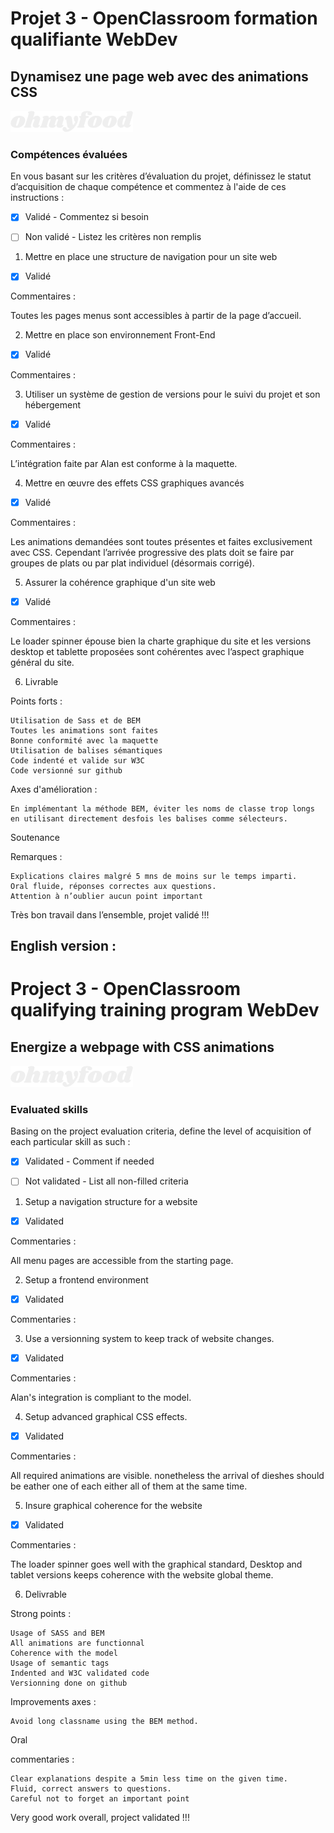# Projet 3 - OpenClassroom formation qualifiante WebDev #

## Dynamisez une page web avec des animations CSS ##

![ohmyfoodLogo](./assets/ohmyfoodlogo.png)

### Compétences évaluées ###

En vous basant sur les critères d’évaluation du projet, définissez le statut d’acquisition de chaque compétence et commentez à l'aide de ces instructions :

- [X] Validé - Commentez si besoin

- [ ] Non validé - Listez les critères non remplis

1. Mettre en place une structure de navigation pour un site web

- [X] Validé

Commentaires :

Toutes les pages menus sont accessibles à partir de la page d’accueil.

2. Mettre en place son environnement Front-End

- [X] Validé

Commentaires :

3. Utiliser un système de gestion de versions pour le suivi du projet et son hébergement

- [X] Validé

Commentaires :

L’intégration faite par Alan est conforme à la maquette.

4. Mettre en œuvre des effets CSS graphiques avancés

- [X] Validé

Commentaires :

Les animations demandées sont toutes présentes et faites exclusivement avec CSS. Cependant l’arrivée progressive des plats doit se faire par groupes de plats ou par plat individuel (désormais corrigé).

5. Assurer la cohérence graphique d'un site web

- [X] Validé

Commentaires :

Le loader spinner épouse bien la charte graphique du site et les versions desktop et tablette proposées sont cohérentes avec l’aspect graphique général du site.

6. Livrable

Points forts :

    Utilisation de Sass et de BEM
    Toutes les animations sont faites
    Bonne conformité avec la maquette
    Utilisation de balises sémantiques
    Code indenté et valide sur W3C
    Code versionné sur github

Axes d'amélioration :

    En implémentant la méthode BEM, éviter les noms de classe trop longs en utilisant directement desfois les balises comme sélecteurs.

Soutenance

Remarques :

    Explications claires malgré 5 mns de moins sur le temps imparti. 
    Oral fluide, réponses correctes aux questions.
    Attention à n’oublier aucun point important

Très bon travail dans l’ensemble, projet validé !!!

English version :
---------------------

# Project 3 - OpenClassroom qualifying training program WebDev #

## Energize a webpage with CSS animations ##

![ohmyfoodLogo](./assets/ohmyfoodlogo.png)

### Evaluated skills ###

Basing on the project evaluation criteria, define the level of acquisition of each particular skill as such :

- [X] Validated - Comment if needed

- [ ] Not validated - List all non-filled criteria

1. Setup a navigation structure for a website

- [X] Validated

Commentaries :

All menu pages are accessible from the starting page.

2. Setup a frontend environment

- [X] Validated

Commentaries :

3. Use a versionning system to keep track of website changes.

- [X] Validated

Commentaries :

Alan's integration is compliant to the model.

4. Setup advanced graphical CSS effects.

- [X] Validated

Commentaries :

All required animations are visible. nonetheless the arrival of dieshes should be eather one of each either all of them at the same time.

5. Insure graphical coherence for the website

- [X] Validated

Commentaries :

The loader spinner goes well with the graphical standard, Desktop and tablet versions keeps coherence with the website global theme.

6. Delivrable

Strong points :

    Usage of SASS and BEM
    All animations are functionnal
    Coherence with the model
    Usage of semantic tags
    Indented and W3C validated code
    Versionning done on github

Improvements axes :

    Avoid long classname using the BEM method.

Oral

commentaries :

    Clear explanations despite a 5min less time on the given time. 
    Fluid, correct answers to questions.
    Careful not to forget an important point

Very good work overall, project validated !!!